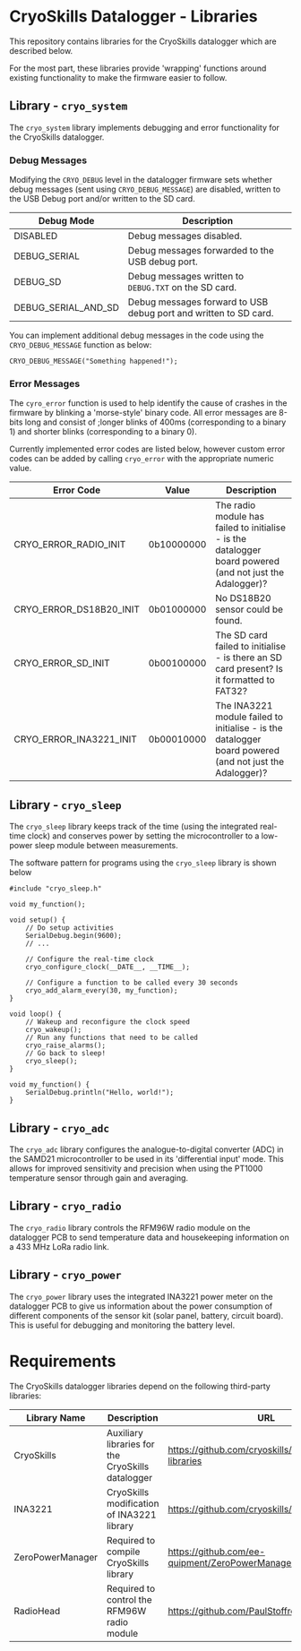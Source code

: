 # CryoSkills Datalogger - Libraries
This repository contains libraries for the CryoSkills datalogger which are described below.

For the most part, these libraries provide 'wrapping' functions around existing functionality to make the firmware easier to follow.

## Library - `cryo_system`
The `cryo_system` library implements debugging and error functionality for the CryoSkills datalogger.

### Debug Messages
Modifying the `CRYO_DEBUG` level in the datalogger firmware sets whether debug messages (sent using `CRYO_DEBUG_MESSAGE`) are disabled, written to the USB Debug port and/or written to the SD card.

| Debug Mode          | Description                                                      |
| ------------------- | ---------------------------------------------------------------- |
| DISABLED            | Debug messages disabled.                                         | 
| DEBUG_SERIAL        | Debug messages forwarded to the USB debug port.                  |
| DEBUG_SD            | Debug messages written to `DEBUG.TXT` on the SD card.            |
| DEBUG_SERIAL_AND_SD | Debug messages forward to USB debug port and written to SD card. |  

You can implement additional debug messages in the code using the `CRYO_DEBUG_MESSAGE` function as below:

```
CRYO_DEBUG_MESSAGE("Something happened!");
```

### Error Messages
The `cyro_error` function is used to help identify the cause of crashes in the firmware by blinking a 'morse-style' binary code.  All error messages are 8-bits long and consist of ;longer blinks of 400ms (corresponding to a binary 1) and
shorter blinks (corresponding to a binary 0).

Currently implemented error codes are listed below, however custom error codes can be added by calling `cryo_error` with the appropriate numeric value.

| Error Code                | Value      | Description |
| ------------------------- | ---------- | ----------- |
| CRYO_ERROR_RADIO_INIT     | 0b10000000 | The radio module has failed to initialise - is the datalogger board powered (and not just the Adalogger)? |
| CRYO_ERROR_DS18B20_INIT   | 0b01000000 | No DS18B20 sensor could be found. |
| CRYO_ERROR_SD_INIT        | 0b00100000 | The SD card failed to initialise - is there an SD card present? Is it formatted to FAT32? |
| CRYO_ERROR_INA3221_INIT   | 0b00010000 | The INA3221 module failed to initialise - is the datalogger board powered (and not just the Adalogger)? |

## Library - `cryo_sleep`
The `cryo_sleep` library keeps track of the time (using the integrated real-time clock) and conserves power by setting the microcontroller to a low-power sleep module between measurements.

The software pattern for programs using the `cryo_sleep` library is shown below

```
#include "cryo_sleep.h"

void my_function();

void setup() {
    // Do setup activities
    SerialDebug.begin(9600);
    // ...

    // Configure the real-time clock
    cryo_configure_clock(__DATE__, __TIME__);
    
    // Configure a function to be called every 30 seconds 
    cryo_add_alarm_every(30, my_function);
}

void loop() {
    // Wakeup and reconfigure the clock speed
    cryo_wakeup();
    // Run any functions that need to be called
    cryo_raise_alarms();
    // Go back to sleep!
    cryo_sleep();
}

void my_function() {
    SerialDebug.println("Hello, world!");
}
```

## Library - `cryo_adc`
The `cryo_adc` library configures the analogue-to-digital converter (ADC) in the SAMD21 microcontroller to be used in its 'differential input' mode.  This allows for improved sensitivity and precision when using the PT1000 temperature sensor through gain and averaging.

## Library - `cryo_radio`
The `cryo_radio` library controls the RFM96W radio module on the datalogger PCB to send temperature data and housekeeping information on a 433 MHz LoRa radio link.

## Library - `cryo_power`
The `cryo_power` library uses the integrated INA3221 power meter on the datalogger PCB to give us information about the power consumption of different components of the sensor kit (solar panel, battery, circuit board). This is useful for debugging and monitoring the battery level.

# Requirements
The CryoSkills datalogger libraries depend on the following third-party libraries:

| Library Name     | Description                                       | URL                                                |
| ---------------- | ------------------------------------------------- | -------------------------------------------------- |
| CryoSkills       | Auxiliary libraries for the CryoSkills datalogger | https://github.com/cryoskills/sensor-kit-libraries |
| INA3221          | CryoSkills modification of INA3221 library        | https://github.com/cryoskills/INA3221              |
| ZeroPowerManager | Required to compile CryoSkills library            | https://github.com/ee-quipment/ZeroPowerManager    |
| RadioHead        | Required to control the RFM96W radio module       | https://github.com/PaulStoffregen/RadioHead/       | 

